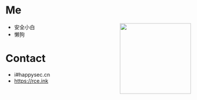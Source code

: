 # Me

<img align="right" wight=193 height=193 src="https://avatars.githubusercontent.com/u/42985524?v=4" />


 - 安全小白
 - 懒狗

# Contact 

 - i#happysec.cn
 - https://rce.ink
